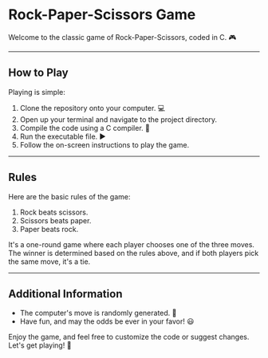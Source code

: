 # Rock-Paper-Scissors Game

Welcome to the classic game of Rock-Paper-Scissors, coded in C. :video_game:

---

## How to Play

Playing is simple:

1. Clone the repository onto your computer. :computer:
2. Open up your terminal and navigate to the project directory.
3. Compile the code using a C compiler. :hammer:
4. Run the executable file. :arrow_forward:
5. Follow the on-screen instructions to play the game.

---

## Rules

Here are the basic rules of the game:

1. Rock beats scissors.
2. Scissors beats paper.
3. Paper beats rock.

It's a one-round game where each player chooses one of the three moves. The winner is determined based on the rules above, and if both players pick the same move, it's a tie.

---

## Additional Information

- The computer's move is randomly generated. :game_die:
- Have fun, and may the odds be ever in your favor! :smiley:

Enjoy the game, and feel free to customize the code or suggest changes. Let's get playing! :tada:
